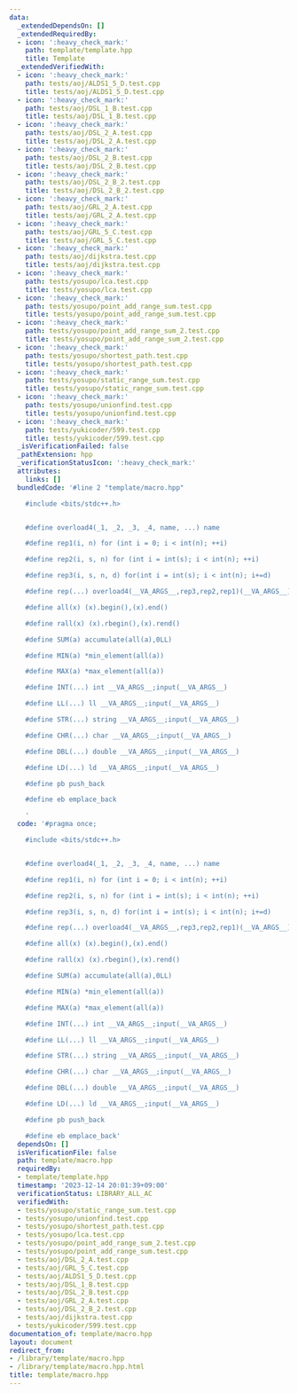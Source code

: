 ```yaml
---
data:
  _extendedDependsOn: []
  _extendedRequiredBy:
  - icon: ':heavy_check_mark:'
    path: template/template.hpp
    title: Template
  _extendedVerifiedWith:
  - icon: ':heavy_check_mark:'
    path: tests/aoj/ALDS1_5_D.test.cpp
    title: tests/aoj/ALDS1_5_D.test.cpp
  - icon: ':heavy_check_mark:'
    path: tests/aoj/DSL_1_B.test.cpp
    title: tests/aoj/DSL_1_B.test.cpp
  - icon: ':heavy_check_mark:'
    path: tests/aoj/DSL_2_A.test.cpp
    title: tests/aoj/DSL_2_A.test.cpp
  - icon: ':heavy_check_mark:'
    path: tests/aoj/DSL_2_B.test.cpp
    title: tests/aoj/DSL_2_B.test.cpp
  - icon: ':heavy_check_mark:'
    path: tests/aoj/DSL_2_B_2.test.cpp
    title: tests/aoj/DSL_2_B_2.test.cpp
  - icon: ':heavy_check_mark:'
    path: tests/aoj/GRL_2_A.test.cpp
    title: tests/aoj/GRL_2_A.test.cpp
  - icon: ':heavy_check_mark:'
    path: tests/aoj/GRL_5_C.test.cpp
    title: tests/aoj/GRL_5_C.test.cpp
  - icon: ':heavy_check_mark:'
    path: tests/aoj/dijkstra.test.cpp
    title: tests/aoj/dijkstra.test.cpp
  - icon: ':heavy_check_mark:'
    path: tests/yosupo/lca.test.cpp
    title: tests/yosupo/lca.test.cpp
  - icon: ':heavy_check_mark:'
    path: tests/yosupo/point_add_range_sum.test.cpp
    title: tests/yosupo/point_add_range_sum.test.cpp
  - icon: ':heavy_check_mark:'
    path: tests/yosupo/point_add_range_sum_2.test.cpp
    title: tests/yosupo/point_add_range_sum_2.test.cpp
  - icon: ':heavy_check_mark:'
    path: tests/yosupo/shortest_path.test.cpp
    title: tests/yosupo/shortest_path.test.cpp
  - icon: ':heavy_check_mark:'
    path: tests/yosupo/static_range_sum.test.cpp
    title: tests/yosupo/static_range_sum.test.cpp
  - icon: ':heavy_check_mark:'
    path: tests/yosupo/unionfind.test.cpp
    title: tests/yosupo/unionfind.test.cpp
  - icon: ':heavy_check_mark:'
    path: tests/yukicoder/599.test.cpp
    title: tests/yukicoder/599.test.cpp
  _isVerificationFailed: false
  _pathExtension: hpp
  _verificationStatusIcon: ':heavy_check_mark:'
  attributes:
    links: []
  bundledCode: '#line 2 "template/macro.hpp"

    #include <bits/stdc++.h>


    #define overload4(_1, _2, _3, _4, name, ...) name

    #define rep1(i, n) for (int i = 0; i < int(n); ++i)

    #define rep2(i, s, n) for (int i = int(s); i < int(n); ++i)

    #define rep3(i, s, n, d) for(int i = int(s); i < int(n); i+=d)

    #define rep(...) overload4(__VA_ARGS__,rep3,rep2,rep1)(__VA_ARGS__)

    #define all(x) (x).begin(),(x).end()

    #define rall(x) (x).rbegin(),(x).rend()

    #define SUM(a) accumulate(all(a),0LL)

    #define MIN(a) *min_element(all(a))

    #define MAX(a) *max_element(all(a))

    #define INT(...) int __VA_ARGS__;input(__VA_ARGS__)

    #define LL(...) ll __VA_ARGS__;input(__VA_ARGS__)

    #define STR(...) string __VA_ARGS__;input(__VA_ARGS__)

    #define CHR(...) char __VA_ARGS__;input(__VA_ARGS__)

    #define DBL(...) double __VA_ARGS__;input(__VA_ARGS__)

    #define LD(...) ld __VA_ARGS__;input(__VA_ARGS__)

    #define pb push_back

    #define eb emplace_back

    '
  code: '#pragma once;

    #include <bits/stdc++.h>


    #define overload4(_1, _2, _3, _4, name, ...) name

    #define rep1(i, n) for (int i = 0; i < int(n); ++i)

    #define rep2(i, s, n) for (int i = int(s); i < int(n); ++i)

    #define rep3(i, s, n, d) for(int i = int(s); i < int(n); i+=d)

    #define rep(...) overload4(__VA_ARGS__,rep3,rep2,rep1)(__VA_ARGS__)

    #define all(x) (x).begin(),(x).end()

    #define rall(x) (x).rbegin(),(x).rend()

    #define SUM(a) accumulate(all(a),0LL)

    #define MIN(a) *min_element(all(a))

    #define MAX(a) *max_element(all(a))

    #define INT(...) int __VA_ARGS__;input(__VA_ARGS__)

    #define LL(...) ll __VA_ARGS__;input(__VA_ARGS__)

    #define STR(...) string __VA_ARGS__;input(__VA_ARGS__)

    #define CHR(...) char __VA_ARGS__;input(__VA_ARGS__)

    #define DBL(...) double __VA_ARGS__;input(__VA_ARGS__)

    #define LD(...) ld __VA_ARGS__;input(__VA_ARGS__)

    #define pb push_back

    #define eb emplace_back'
  dependsOn: []
  isVerificationFile: false
  path: template/macro.hpp
  requiredBy:
  - template/template.hpp
  timestamp: '2023-12-14 20:01:39+09:00'
  verificationStatus: LIBRARY_ALL_AC
  verifiedWith:
  - tests/yosupo/static_range_sum.test.cpp
  - tests/yosupo/unionfind.test.cpp
  - tests/yosupo/shortest_path.test.cpp
  - tests/yosupo/lca.test.cpp
  - tests/yosupo/point_add_range_sum_2.test.cpp
  - tests/yosupo/point_add_range_sum.test.cpp
  - tests/aoj/DSL_2_A.test.cpp
  - tests/aoj/GRL_5_C.test.cpp
  - tests/aoj/ALDS1_5_D.test.cpp
  - tests/aoj/DSL_1_B.test.cpp
  - tests/aoj/DSL_2_B.test.cpp
  - tests/aoj/GRL_2_A.test.cpp
  - tests/aoj/DSL_2_B_2.test.cpp
  - tests/aoj/dijkstra.test.cpp
  - tests/yukicoder/599.test.cpp
documentation_of: template/macro.hpp
layout: document
redirect_from:
- /library/template/macro.hpp
- /library/template/macro.hpp.html
title: template/macro.hpp
---
```

